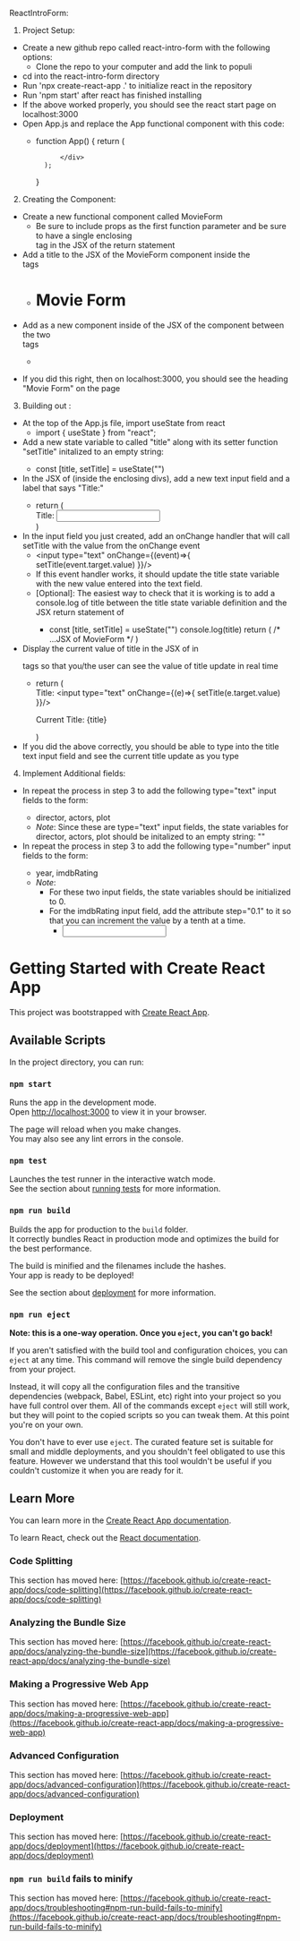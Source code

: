 ReactIntroForm:
1) Project Setup:
- Create a new github repo called react-intro-form with the following options:
	- Clone the repo to your computer and add the link to populi
- cd into the react-intro-form directory
- Run 'npx create-react-app .' to initialize react in the repository
- Run 'npm start' after react has finished installing
- If the above worked properly, you should see the react start page on localhost:3000
- Open App.js and replace the App functional component with this code:
	- function App() {
			return (
				<div className="App App-header">
					
				</div>
			);
		}

2) Creating the <MovieForm/> Component:
- Create a new functional component called MovieForm
	- Be sure to include props as the first function parameter and be sure to have a single enclosing <div> tag in the JSX of the return statement
- Add a title to the JSX of the MovieForm component inside the <div></div> tags
	- <h1>Movie Form</h1>
- Add <MovieForm/> as a new component inside of the JSX of the <App /> component between the two <div> tags
	- <div className="App App-header">
      <MovieForm />
    </div>
- If you did this right, then on localhost:3000, you should see the heading "Movie Form" on the page

3) Building out <MovieForm/>:
- At the top of the App.js file, import useState from react
	- import { useState } from "react";
- Add a new state variable to <MovieForm/> called "title" along with its setter function "setTitle" initalized to an empty string:
	- const [title, setTitle] = useState("")
- In the JSX of <MovieForm/> (inside the enclosing divs), add a new text input field and a label that says "Title:"
	- return (
			<div>
				<label>Title:</label>
				<input type="text" />
			</div>
		)
- In the input field you just created, add an onChange handler that will call setTitle with the value from the onChange event
	- <input type="text" onChange={(event)=>{
			setTitle(event.target.value)
		}}/>
	- If this event handler works, it should update the title state variable with the new value entered into the text field. 
	- [Optional]: The easiest way to check that it is working is to add a console.log of title between the title state variable definition and the JSX return statement of <MovieForm/>
		- const [title, setTitle] = useState("")
			console.log(title)
			return (
				/* ...JSX of MovieForm */
			)
- Display the current value of title in the JSX of <MovieForm/> in <p> tags so that you/the user can see the value of title update in real time
	- return (
			<div>
				<label>Title:</label>
				<input type="text" onChange={(e)=>{
					setTitle(e.target.value)
				}}/>
				<p>Current Title: {title}</p>
			</div>
		)
- If you did the above correctly, you should be able to type into the title text input field and see the current title update as you type

4) Implement Additional <MovieForm/> fields:
- In <MovieForm/> repeat the process in step 3 to add the following type="text" input fields to the form:
	- director, actors, plot 
	- _Note_: Since these are type="text" input fields, the state variables for director, actors, plot should be initalized to an empty string: ""
- In <MovieForm/> repeat the process in step 3 to add the following type="number" input fields to the form:
	- year, imdbRating
	- _Note_: 
		- For these two input fields, the state variables should be initialized to 0. 
		- For the imdbRating input field, add the attribute step="0.1" to it so that you can increment the value by a tenth at a time.
			- <input type="number" step="0.1" />




# Getting Started with Create React App

This project was bootstrapped with [Create React App](https://github.com/facebook/create-react-app).

## Available Scripts

In the project directory, you can run:

### `npm start`

Runs the app in the development mode.\
Open [http://localhost:3000](http://localhost:3000) to view it in your browser.

The page will reload when you make changes.\
You may also see any lint errors in the console.

### `npm test`

Launches the test runner in the interactive watch mode.\
See the section about [running tests](https://facebook.github.io/create-react-app/docs/running-tests) for more information.

### `npm run build`

Builds the app for production to the `build` folder.\
It correctly bundles React in production mode and optimizes the build for the best performance.

The build is minified and the filenames include the hashes.\
Your app is ready to be deployed!

See the section about [deployment](https://facebook.github.io/create-react-app/docs/deployment) for more information.

### `npm run eject`

**Note: this is a one-way operation. Once you `eject`, you can't go back!**

If you aren't satisfied with the build tool and configuration choices, you can `eject` at any time. This command will remove the single build dependency from your project.

Instead, it will copy all the configuration files and the transitive dependencies (webpack, Babel, ESLint, etc) right into your project so you have full control over them. All of the commands except `eject` will still work, but they will point to the copied scripts so you can tweak them. At this point you're on your own.

You don't have to ever use `eject`. The curated feature set is suitable for small and middle deployments, and you shouldn't feel obligated to use this feature. However we understand that this tool wouldn't be useful if you couldn't customize it when you are ready for it.

## Learn More

You can learn more in the [Create React App documentation](https://facebook.github.io/create-react-app/docs/getting-started).

To learn React, check out the [React documentation](https://reactjs.org/).

### Code Splitting

This section has moved here: [https://facebook.github.io/create-react-app/docs/code-splitting](https://facebook.github.io/create-react-app/docs/code-splitting)

### Analyzing the Bundle Size

This section has moved here: [https://facebook.github.io/create-react-app/docs/analyzing-the-bundle-size](https://facebook.github.io/create-react-app/docs/analyzing-the-bundle-size)

### Making a Progressive Web App

This section has moved here: [https://facebook.github.io/create-react-app/docs/making-a-progressive-web-app](https://facebook.github.io/create-react-app/docs/making-a-progressive-web-app)

### Advanced Configuration

This section has moved here: [https://facebook.github.io/create-react-app/docs/advanced-configuration](https://facebook.github.io/create-react-app/docs/advanced-configuration)

### Deployment

This section has moved here: [https://facebook.github.io/create-react-app/docs/deployment](https://facebook.github.io/create-react-app/docs/deployment)

### `npm run build` fails to minify

This section has moved here: [https://facebook.github.io/create-react-app/docs/troubleshooting#npm-run-build-fails-to-minify](https://facebook.github.io/create-react-app/docs/troubleshooting#npm-run-build-fails-to-minify)
